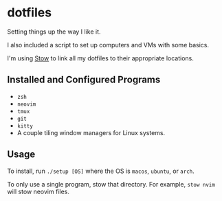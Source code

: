 # dotfiles
Setting things up the way I like it.

I also included a script to set up computers and VMs with some basics.

I'm using [Stow](https://www.gnu.org/software/stow/) to link all my dotfiles to their appropriate locations.

## Installed and Configured Programs
- `zsh`
- `neovim`
- `tmux`
- `git`
- `kitty`
- A couple tiling window managers for Linux systems.

## Usage
To install, run `./setup [OS]` where the OS is `macos`, `ubuntu`, or `arch`.

To only use a single program, stow that directory. For example, `stow nvim` will stow neovim files.
